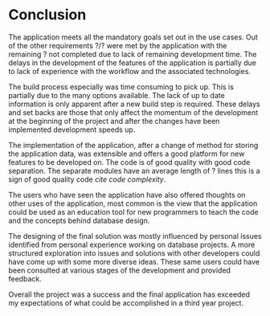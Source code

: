 
# Conclusion

  The application meets all the mandatory goals set out in the use cases. Out of the other requirements ?/? were met by the application with the remaining
  ? not completed due to lack of remaining development time. The delays in the development of the features of the application is partially due to lack of experience with the workflow and the associated technologies.

  The build process especially was time consuming to pick up. This is partially due to the many options available. The lack of up to date information is only apparent after a new build step is required. These delays and set backs are those that only affect the momentum of the development at the beginning of the project and after the changes have been implemented development speeds up.

  The implementation of the application, after a change of method for storing the application data, was extensible and offers a good platform for new features to be developed on. The code is of good quality with good code separation. The separate modules have an average length of ? lines this is a sign of good quality code *cite code complexity*.

  The users who have seen the application have also offered thoughts on other uses of the application, most common is the view that the application could be used as an education tool for new programmers to teach the code and the concepts behind database design.

  The designing of the final solution was mostly influenced by personal issues identified from personal experience working on database projects. A more structured exploration into issues and solutions with other developers could have come up with some more diverse ideas. These same users could have been consulted at various stages of the development and provided feedback.

  Overall the project was a success and the final application has exceeded my expectations of what could be accomplished in a third year project.
